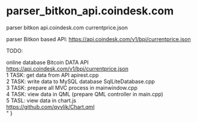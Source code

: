 # parser_bitkon_api.coindesk.com
parser bitkon api.coindesk.com currentprice.json

parser Bitkon based API: 
https://api.coindesk.com/v1/bpi/currentprice.json

TODO:
                            <div>online database Bitcoin DATA API<br>
                            <a href=https://api.coindesk.com/v1/bpi/currentprice.json>https://api.coindesk.com/v1/bpi/currentprice.json</a><br>
                            1 TASK: get data from API apirest.cpp<br>
                            2 TASK: write data to MySQL database SqlLiteDatabase.cpp<br>
                            3 TASK: prepare all MVC process in mainwindow.cpp<br>
                            4 TASK: view data in QML (prepare QML controller in main.cpp)<br>
                            5 TASL: view data in chart.js<br>
                            <a href=https://github.com/qyvlik/Chart.qml>https://github.com/qyvlik/Chart.qml</a><br>
                            </div>"
                }
